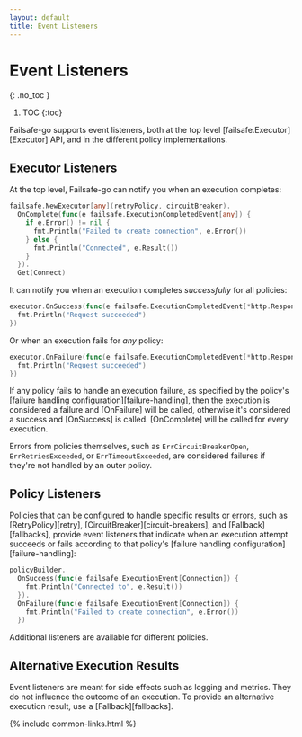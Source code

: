 ```yaml
---
layout: default
title: Event Listeners
---
```


# Event Listeners
{: .no_toc }

1. TOC
{:toc}

Failsafe-go supports event listeners, both at the top level [failsafe.Executor][Executor] API, and in the different policy implementations.

## Executor Listeners

At the top level, Failsafe-go can notify you when an execution completes:

```go
failsafe.NewExecutor[any](retryPolicy, circuitBreaker).
  OnComplete(func(e failsafe.ExecutionCompletedEvent[any]) {
    if e.Error() != nil {
      fmt.Println("Failed to create connection", e.Error())
    } else {
      fmt.Println("Connected", e.Result())
    }
  }).
  Get(Connect)
```

It can notify you when an execution completes *successfully* for all policies:

```go
executor.OnSuccess(func(e failsafe.ExecutionCompletedEvent[*http.Response]) {
  fmt.Println("Request succeeded")
})
```

Or when an execution fails for *any* policy:

```go
executor.OnFailure(func(e failsafe.ExecutionCompletedEvent[*http.Response]) {
  fmt.Println("Request succeeded")
})
```

If any policy fails to handle an execution failure, as specified by the policy's [failure handling configuration][failure-handling], then the execution is considered a failure and [OnFailure] will be called, otherwise it's considered a success and [OnSuccess] is called. [OnComplete] will be called for every execution. 

Errors from policies themselves, such as `ErrCircuitBreakerOpen`, `ErrRetriesExceeded`, or `ErrTimeoutExceeded`, are considered failures if they're not handled by an outer policy.

## Policy Listeners

Policies that can be configured to handle specific results or errors, such as [RetryPolicy][retry], [CircuitBreaker][circuit-breakers], and [Fallback][fallbacks], provide event listeners that indicate when an execution attempt succeeds or fails according to that policy's [failure handling configuration][failure-handling]:

```go
policyBuilder.
  OnSuccess(func(e failsafe.ExecutionEvent[Connection]) {
    fmt.Println("Connected to", e.Result())
  }).
  OnFailure(func(e failsafe.ExecutionEvent[Connection]) {
    fmt.Println("Failed to create connection", e.Error())
  })
```

Additional listeners are available for different policies.

## Alternative Execution Results

Event listeners are meant for side effects such as logging and metrics. They do not influence the outcome of an execution. To provide an alternative execution result, use a [Fallback][fallbacks].

{% include common-links.html %}